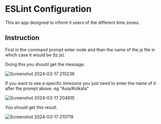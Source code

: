 # ESLint Configuration

This an app designed to inform it users of the different time zones.

## Instruction

First in the command prompt enter node and then the name of the js file in which case it would be (tz.js).

Doing this you should get the message.

![Screenshot 2024-03-17 210236](https://github.com/RVCC-IDMX/tz-Colli456/assets/72905402/dacfd58d-a735-4dbd-a7f0-ce8a9a2bbc39)


If you want to see a specific timezone you just need to enter the name of it after the prompt above. eg "Asia/Kolkata"

![Screenshot 2024-03-17 204815](https://github.com/RVCC-IDMX/tz-Colli456/assets/72905402/667b401d-99df-483f-9d9e-350cd6fbab2f)

You should get this result.

![Screenshot 2024-03-17 210719](https://github.com/RVCC-IDMX/tz-Colli456/assets/72905402/206107e3-ece4-400c-898c-ca3864634439)
